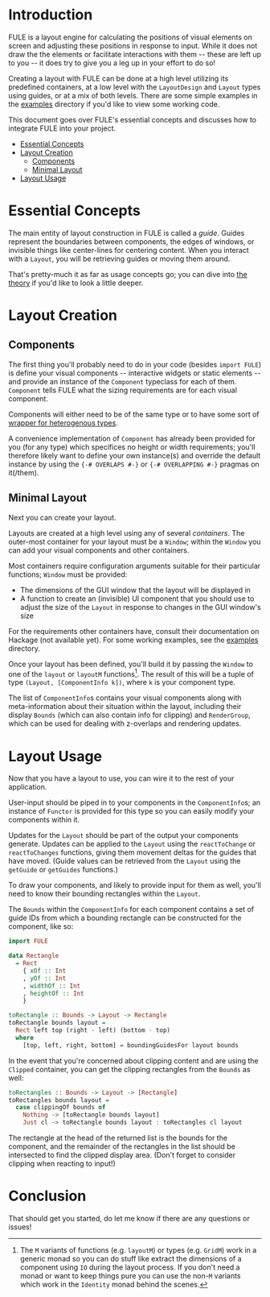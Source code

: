 # Introduction

FULE is a layout engine for calculating the positions of visual elements on screen and adjusting these positions in response to input. While it does not draw the the elements or facilitate interactions with them -- these are left up to you -- it does try to give you a leg up in your effort to do so!

Creating a layout with FULE can be done at a high level utilizing its predefined containers, at a low level with the `LayoutDesign` and `Layout` types using guides, or at a mix of both levels. There are some simple examples in the [examples](../examples/) directory if you'd like to view some working code.

This document goes over FULE's essential concepts and discusses how to integrate FULE into your project.

 - [Essential Concepts](#essential-concepts)
 - [Layout Creation](#layout-creation)
   - [Components](#components)
   - [Minimal Layout](#minimal-layout)
 - [Layout Usage](#layout-usage)

# Essential Concepts

The main entity of layout construction in FULE is called a _guide_. Guides represent the boundaries between components, the edges of windows, or invisible things like center-lines for centering content. When you interact with a `Layout`, you will be retrieving guides or moving them around.

That's pretty-much it as far as usage concepts go; you can dive into [the theory](Theory.md) if you'd like to look a little deeper.

# Layout Creation

## Components

The first thing you'll probably need to do in your code (besides `import FULE`) is define your visual components -- interactive widgets or static elements -- and provide an instance of the `Component` typeclass for each of them. `Component` tells FULE what the sizing requirements are for each visual component.

Components will either need to be of the same type or to have some sort of [wrapper for heterogenous types](https://wiki.haskell.org/Heterogenous_collections).

A convenience implementation of `Component` has already been provided for you (for any type) which specifices no height or width requirements; you'll therefore likely want to define your own instance(s) and override the default instance by using the `{-# OVERLAPS #-}` or `{-# OVERLAPPING #-}` pragmas on it(/them).

## Minimal Layout

Next you can create your layout.

Layouts are created at a high level using any of several _containers_. The outer-most container for your layout must be a `Window`; within the `Window` you can add your visual components and other containers. 

Most containers require configuration arguments suitable for their particular functions; `Window` must be provided:
 - The dimensions of the GUI window that the layout will be displayed in
 - A function to create an (invisible) UI component that you should use to adjust the size of the `Layout` in response to changes in the GUI window's size

For the requirements other containers have, consult their documentation on Hackage (not available yet). For some working examples, see the [examples](../examples/) directory.

Once your layout has been defined, you'll build it by passing the `Window` to one of the `layout` or `layoutM` functions[^1]. The result of this will be a tuple of type `(Layout, [ComponentInfo k])`, where `k` is your component type.

The list of `ComponentInfo`s contains your visual components along with meta-information about their situation within the layout, including their display `Bounds` (which can also contain info for clipping) and `RenderGroup`, which can be used for dealing with z-overlaps and rendering updates.

[^1]: The `M` variants of functions (e.g. `layoutM`) or types (e.g. `GridM`) work in a generic monad so you can do stuff like extract the dimensions of a component using `IO` during the layout process. If you don't need a monad or want to keep things pure you can use the non-`M` variants which work in the `Identity` monad behind the scenes.

# Layout Usage

Now that you have a layout to use, you can wire it to the rest of your application.

User-input should be piped in to your components in the `ComponentInfo`s; an instance of `Functor` is provided for this type so you can easily modify your components within it.

Updates for the `Layout` should be part of the output your components generate. Updates can be applied to the `Layout` using the `reactToChange` or `reactToChanges` functions, giving them movement deltas for the guides that have moved. (Guide values can be retrieved from the `Layout` using the `getGuide` or `getGuides` functions.)

To draw your components, and likely to provide input for them as well, you'll need to know their bounding rectangles within the `Layout`.

The `Bounds` within the `ComponentInfo` for each component contains a set of guide IDs from which a bounding rectangle can be constructed for the component, like so:

```haskell
import FULE

data Rectangle
  = Rect
    { xOf :: Int
    , yOf :: Int
    , widthOf :: Int
    , heightOf :: Int
    }

toRectangle :: Bounds -> Layout -> Rectangle
toRectangle bounds layout =
  Rect left top (right - left) (bottom - top)
  where
    [top, left, right, bottom] = boundingGuidesFor layout bounds
```

In the event that you're concerned about clipping content and are using the `Clipped` container, you can get the clipping rectangles from the `Bounds` as well:

```haskell
toRectangles :: Bounds -> Layout -> [Rectangle]
toRectangles bounds layout =
  case clippingOf bounds of
    Nothing -> [toRectangle bounds layout]
    Just cl -> toRectangle bounds layout : toRectangles cl layout
```

The rectangle at the head of the returned list is the bounds for the component, and the remainder of the rectangles in the list should be intersected to find the clipped display area. (Don't forget to consider clipping when reacting to input!)

# Conclusion

That should get you started, do let me know if there are any questions or issues!
